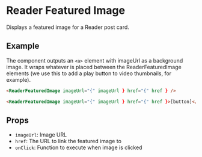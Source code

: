 # Reader Featured Image

Displays a featured image for a Reader post card.

## Example

The component outputs an `<a>` element with imageUrl as a background image. It wraps whatever is placed between the ReaderFeaturedImage elements (we use this to add a play button to video thumbnails, for example).

```html
<ReaderFeaturedImage imageUrl="{" imageUrl } href="{" href } />
```

```html
<ReaderFeaturedImage imageUrl="{" imageUrl } href="{" href }>[button]</ReaderFeaturedImage>
```

## Props

- `imageUrl`: Image URL
- `href`: The URL to link the featured image to
- `onClick`: Function to execute when image is clicked

